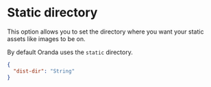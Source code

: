 # Static directory

This option allows you to set the directory where you want your static assets like images to be on.

By default Oranda uses the `static` directory.

```json
{
  "dist-dir": "String"
}
```
